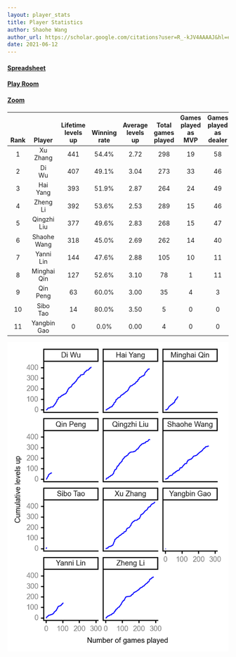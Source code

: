 ```yaml
---
layout: player_stats
title: Player Statistics
author: Shaohe Wang
author_url: https://scholar.google.com/citations?user=R_-kJV4AAAAJ&hl=en
date: 2021-06-12
---
```


#### [Spreadsheet](https://docs.google.com/spreadsheets/d/1So3PBr9gV3I0LzApZOgJlQew2QjM1wAiWhR50rAnHRg/edit#gid=2137801449)
#### [Play Room](https://playingcards.io/a3775q)
#### [Zoom](https://ucsf.zoom.us/j/91360570376?pwd=SmN6aFNPY3UzdEp3M0tmQ1ViUkdQUT09)

<div class="table-wrapper" markdown="block">

| <br><br><br>Rank | <br><br><br>Player | <br> Lifetime <br> levels <br> up | <br><br> Winning <br> rate | <br> Average <br> levels <br> up | <br> Total <br> games <br> played | Games <br> played <br> as <br> MVP | Games <br> played <br> as <br> dealer | N_games <br> short <br> staffed <br> as dealer | Winning <br> rate <br> as <br> dealer |
|:---:|:---:|:---:|:---:|:---:|:---:|:---:|:---:|:---:|:---:|
| 1 | Xu <br> Zhang | 441 | 54.4% | 2.72 | 298 | 19 | 58 | 2 | 46.6% |
| 2 | Di <br> Wu | 407 | 49.1% | 3.04 | 273 | 33 | 46 | 0 | 50.0% |
| 3 | Hai <br> Yang | 393 | 51.9% | 2.87 | 264 | 24 | 49 | 1 | 53.1% |
| 4 | Zheng <br> Li | 392 | 53.6% | 2.53 | 289 | 15 | 46 | 1 | 56.5% |
| 5 | Qingzhi <br> Liu | 377 | 49.6% | 2.83 | 268 | 15 | 47 | 4 | 46.8% |
| 6 | Shaohe <br> Wang | 318 | 45.0% | 2.69 | 262 | 14 | 40 | 2 | 45.0% |
| 7 | Yanni <br> Lin | 144 | 47.6% | 2.88 | 105 | 10 | 11 | 2 | 36.4% |
| 8 | Minghai <br> Qin | 127 | 52.6% | 3.10 | 78 | 1 | 11 | 1 | 72.7% |
| 9 | Qin <br> Peng | 63 | 60.0% | 3.00 | 35 | 4 | 3 | 0 | 66.7% |
| 10 | Sibo <br> Tao | 14 | 80.0% | 3.50 | 5 | 0 | 0 | 0 | 0.0% |
| 11 | Yangbin <br> Gao | 0 | 0.0% | 0.00 | 4 | 0 | 0 | 0 | 0.0% |

</div>

<img src="/assets/images/player_history_plot.png" alt="Plot of player level history" />
